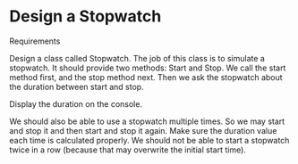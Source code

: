 # Design a Stopwatch

Requirements

Design a class called Stopwatch. The job of this class is to simulate a stopwatch.
It should provide two methods: Start and Stop. We call the start method first, and the stop method next.
Then we ask the stopwatch about the duration between start and stop.

Display the duration on the console.

We should also be able to use a stopwatch multiple times.
So we may start and stop it and then start and stop it again. Make sure the duration value each time is calculated properly.
We should not be able to start a stopwatch twice in a row (because that may overwrite the initial start time).
